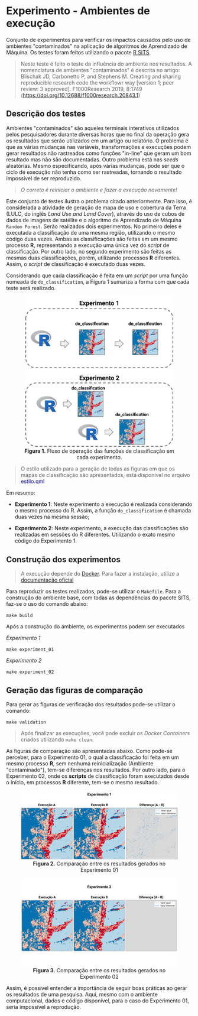 # Experimento - Ambientes de execução

Conjunto de experimentos para verificar os impactos causados pelo uso de ambientes "contaminados" na aplicação de algoritmos de Aprendizado de Máquina. Os testes foram feitos utilizando o pacote [R SITS](https://github.com/e-sensing/sits).

> Neste teste é feito o teste da influência do ambiente nos resultados. A nomenclatura de ambientes "contaminados" é descrita no artigo:
> Blischak JD, Carbonetto P, and Stephens M. Creating and sharing reproducible research code the workflowr way [version 1; peer review: 3 approved]. F1000Research 2019, 8:1749 (https://doi.org/10.12688/f1000research.20843.1)

## Descrição dos testes

Ambientes "contaminados" são aqueles terminais interativos utilizados pelos pesquisadores durante diversas horas que no final da operação gera os resultados que serão utilizados em um artigo ou relatório. O problema é que as várias mudanças nas variáveis, transformações e execuções podem gerar resultados não rastreados como funções "in-line" que geram um bom resultado mas não são documentadas. Outro problema está nas *seeds* aleatórias. Mesmo especificando, após várias mudanças, pode ser que o ciclo de execução não tenha como ser rastreadas, tornando o resultado impossível de ser reproduzido.

> *O correto é reiniciar o ambiente e fazer a execução novamente!*

Este conjunto de testes ilustra o problema citado anteriormente. Para isso, é considerada a atividade de geração de mapa de uso e cobertura da Terra (LULC, do inglês *Land Use and Land Cover*), através do uso de cubos de dados de imagens de satélite e o algoritmo de Aprendizado de Máquina `Random Forest`. Serão realizados dois experimentos. No primeiro deles é executada a classificação de uma mesma região, utilizando o mesmo código duas vezes. Ambas as classificações são feitas em um mesmo processo **R**, representando a execução uma única vez do *script* de classificação. Por outro lado, no segundo experimento são feitas as mesmas duas classificações, porém, utilizando processos **R** diferentes. Assim, o *script* de classificação é executado duas vezes.

Considerando que cada classificação é feita em um *script* por uma função nomeada de `do_classification`, a Figura 1 sumariza a forma com que cada teste será realizado.

<div align="center">
    <figure>
        <img src=".github/methodology_overview.png" width=400px>
        <figcaption><b>Figura 1.</b> Fluxo de operação das funções de classificação em cada experimento. </figcaption>
    </figure>
</div>

> O estilo utilizado para a geração de todas as figuras em que os mapas de classificação são apresentados, está disponível no arquivo <font color="#000099">estilo.qml</font>

Em resumo:

- **Experimento 1**: Neste experimento a execução é realizada considerando o mesmo processo do R. Assim, a função `do_classification` é chamada duas vezes na mesma sessão;

- **Experimento 2**: Neste experimento, a execução das classificações são realizadas em sessões do R diferentes. Utilizando o exato mesmo código do Experimento 1.

## Construção dos experimentos

> A execução depende do [Docker](https://www.docker.com/). Para fazer a instalação, utilize a [documentação oficial](https://docs.docker.com/engine/install/)

Para reproduzir os testes realizados, pode-se utilizar o `Makefile`. Para a construção do ambiente base, com todas as dependências do pacote SITS, faz-se o uso do comando abaixo:

```shell
make build
```

Após a construção do ambiente, os experimentos podem ser executados

*Experimento 1*
```shell
make experiment_01
```

*Experimento 2*
```shell
make experiment_02
```

## Geração das figuras de comparação

Para gerar as figuras de verificação dos resultados pode-se utilizar o comando:

```shell
make validation
```

> Após finalizar as execuções, você pode excluir os *Docker Containers* criados utilizando `make clean`.

As figuras de comparação são apresentadas abaixo. Como pode-se perceber, para o Experimento 01, o qual a classificação foi feita em um mesmo processo **R**, sem nenhuma reinicialização (Ambiente "contaminado"), tem-se diferenças nos resultados. Por outro lado, para o Experimento 02, onde os **scripts** de classificação foram executados desde o início, em processos **R** diferente, tem-se o mesmo resultado.

<div align="center">
    <figure>
        <img src=".github/experiment_01_diff.png" width=600px><br>
        <figcaption><b>Figura 2.</b> Comparação entre os resultados gerados no Experimento 01</figcaption>
    </figure>
</div>


<div align="center">
    <figure>
        <img src=".github/experiment_02_diff.png" width=600px>
        <figcaption><b>Figura 3.</b> Comparação entre os resultados gerados no Experimento 02</figcaption>
    </figure>
</div>

Assim, é possível entender a importância de seguir boas práticas ao gerar os resultados de uma pesquisa. Aqui, mesmo com o ambiente computacional, dados e código disponível, para o caso do Experimento 01, seria impossível a reprodução.
